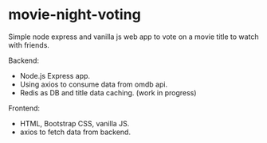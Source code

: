 # movie-night-voting

Simple node express and vanilla js web app to vote on a movie title to watch with friends.

Backend:
- Node.js Express app. 
- Using axios to consume data from omdb api.
- Redis as DB and title data caching. (work in progress)

Frontend:
- HTML, Bootstrap CSS, vanilla JS.
- axios to fetch data from backend.
